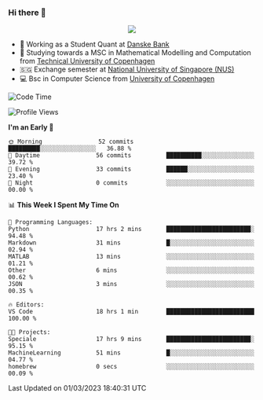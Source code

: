 ### Hi there 👋

<p align="center">
  <img src="https://media4.giphy.com/media/3ohzdKy5Z8TChSDuiA/giphy.gif?cid=ecf05e47r69cojk56gup9q8mep9liy48s94dn2uxsfh6fv39&rid=giphy.gif&ct=g" />
</p>

* 🏦 Working as a Student Quant at [Danske Bank](https://danskebank.dk)
* 🧮 Studying towards a MSC in Mathematical Modelling and Computation from [Technical University of Copenhagen](https://www.dtu.dk)
* 🇸🇬 Exchange semester at [National University of Singapore (NUS)](https://www.nus.edu.sg)
* 💻 Bsc in Computer Science from [University of Copenhagen](https://www.ku.dk/english/)


<!--START_SECTION:waka-->
![Code Time](http://img.shields.io/badge/Code%20Time-143%20hrs-blue)

![Profile Views](http://img.shields.io/badge/Profile%20Views-1-blue)

**I'm an Early 🐤** 

```text
🌞 Morning                52 commits          █████████░░░░░░░░░░░░░░░░   36.88 % 
🌆 Daytime                56 commits          ██████████░░░░░░░░░░░░░░░   39.72 % 
🌃 Evening                33 commits          ██████░░░░░░░░░░░░░░░░░░░   23.40 % 
🌙 Night                  0 commits           ░░░░░░░░░░░░░░░░░░░░░░░░░   00.00 % 
```


📊 **This Week I Spent My Time On** 

```text
💬 Programming Languages: 
Python                   17 hrs 2 mins       ████████████████████████░   94.48 % 
Markdown                 31 mins             █░░░░░░░░░░░░░░░░░░░░░░░░   02.94 % 
MATLAB                   13 mins             ░░░░░░░░░░░░░░░░░░░░░░░░░   01.21 % 
Other                    6 mins              ░░░░░░░░░░░░░░░░░░░░░░░░░   00.62 % 
JSON                     3 mins              ░░░░░░░░░░░░░░░░░░░░░░░░░   00.35 % 

🔥 Editors: 
VS Code                  18 hrs 1 min        █████████████████████████   100.00 % 

🐱‍💻 Projects: 
Speciale                 17 hrs 9 mins       ████████████████████████░   95.15 % 
MachineLearning          51 mins             █░░░░░░░░░░░░░░░░░░░░░░░░   04.77 % 
homebrew                 0 secs              ░░░░░░░░░░░░░░░░░░░░░░░░░   00.09 % 
```


 Last Updated on 01/03/2023 18:40:31 UTC
<!--END_SECTION:waka-->
